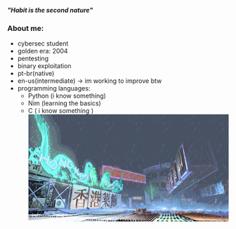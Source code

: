 ***"Habit is the second nature"***

### About me:
- cybersec student 
- golden era: 2004
- pentesting
- binary exploitation
- pt-br(native)
- en-us(intermediate) -> im working to improve btw
- programming languages:
  - Python (i know something)
  - Nim (learning the basics)
  - C ( i know something )
![yang-stage](sf3-3rd-strike-yang-stage-hongkong.gif)

